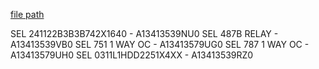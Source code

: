 
[file path](<file:///C:\Users\jnetherton\G&W Electric Co\US-PowerGridAutomation - Documents\_Lazer\110307 - Fort Meade (SIEMENS INDUSTRY INC.)>)

SEL 241122B3B3B742X1640 - A13413539NU0
SEL 487B RELAY - A13413539VB0
SEL 751 1 WAY OC - A13413579UG0
SEL 787 1 WAY OC - A13413579UH0
SEL 0311L1HDD2251X4XX - A13413539RZ0

